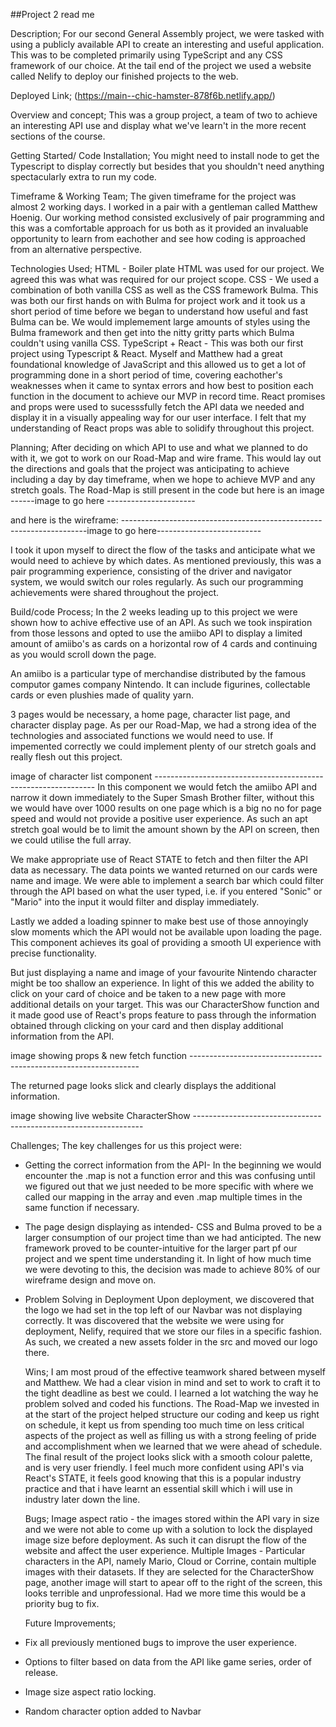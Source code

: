 ##Project 2 read me

Description;
For our second General Assembly project, we were tasked with using a publicly available API to create an interesting and useful application.
This was to be completed primarily using TypeScript and any CSS framework of our choice.
At the tail end of the project we used a website called Nelify to deploy our finished projects to the web.

Deployed Link;
(https://main--chic-hamster-878f6b.netlify.app/)

Overview and concept;
This was a group project, a team of two to achieve an interesting API use and display what we've learn't in the more recent sections of the course.

Getting Started/ Code Installation;
You might need to install node to get the Typescript to display correctly but besides that you shouldn't need anything spectacularly extra to run my code.

Timeframe & Working Team;
The given timeframe for the project was almost 2 working days. 
I worked in a pair with a gentleman called Matthew Hoenig.
Our working method consisted exclusively of pair programming and this was a comfortable approach for us both as it provided an invaluable opportunity to learn from eachother and see how coding is approached from an alternative perspective.

Technologies Used;
HTML - Boiler plate HTML was used for our project. We agreed this was what was required for our project scope.
CSS - We used a combination of both vanilla CSS as well as the CSS framework Bulma. This was both our first hands on with Bulma for project work and it took us a short period of time before we began to understand how useful and fast Bulma can be.
We would implemement large amounts of styles using the Bulma framework and then get into the nitty gritty parts which Bulma couldn't using vanilla CSS.
TypeScript + React - This was both our first project using Typescript & React. Myself and Matthew had a great foundational knowledge of JavaScript and this allowed us to get a lot of programming done in a short period of time, covering eachother's weaknesses when it came to syntax errors and how best to position each function in the document to achieve our MVP in record time.
React promises and props were used to sucesssfully fetch the API data we needed and display it in a visually appealing way for our user interface.
I felt that my understanding of React props was able to solidify throughout this project.


Planning;
After deciding on which API to use and what we planned to do with it, we got to work on our Road-Map and wire frame. This would lay out the directions and goals that the project was anticipating to achieve including a day by day timeframe, when we hope to achieve MVP and any stretch goals.
The Road-Map is still present in the code but here is an image ------image to go here ----------------------

and here is the wireframe:
---------------------------------------------------------------------image to go here--------------------------

I took it upon myself to direct the flow of the tasks and anticipate what we would need to achieve by which dates.
As mentioned previously, this was a pair programming experience, consisting of the driver and navigator system, we would switch our roles regularly.
As such our programming achievements were shared throughout the project. 

Build/code Process;
In the 2 weeks leading up to this project we were shown how to achive effective use of an API. As such we took inspiration from those lessons and opted to use the amiibo API to display a limited amount of amiibo's as cards on a horizontal row of 4 cards and continuing as you would scroll down the page.

An amiibo is a particular type of merchandise distributed by the famous computor games company Nintendo. It can include figurines, collectable cards or even plushies made of quality yarn.

3 pages would be necessary, a home page, character list page, and character display page.
As per our Road-Map, we had a strong idea of the technologies and associated functions we would need to use.
If impemented correctly we could implement plenty of our stretch goals and really flesh out this project.

image of character list component ---------------------------------------------------------------
In this component we would fetch the amiibo API and narrow it down immediately to the Super Smash Brother filter, without this we would have over 1000 results on one page which is a big no no for page speed and would not provide a positive user experience.
As such an apt stretch goal would be to limit the amount shown by the API on screen, then we could utilise the full array.

We make appropriate use of React STATE to fetch and then filter the API data as necessary. The data points we wanted returned on our cards were name and image.
We were able to implement a search bar which could filter through the API based on what the user typed, i.e. if you entered "Sonic" or "Mario" into the input it would filter and display immediately.

Lastly we added a loading spinner to make best use of those annoyingly slow moments which the API would not be available upon loading the page. This component achieves its goal of providing a smooth UI experience with precise functionality.

But just displaying a name and image of your favourite Nintendo character might be too shallow an experience.
In light of this we added the ability to click on your card of choice and be taken to a new page with more additional details on your target.
This was our CharacterShow function and it made good use of React's props feature to pass through the information obtained through clicking on your card and then display additional information from the API.

image showing props & new fetch function -----------------------------------------------------------------

The returned page looks slick and clearly displays the additional information.

image showing live website CharacterShow -----------------------------------------------------------------


Challenges;
The key challenges for us this project were:
- Getting the correct information from the API-
In the beginning we would encounter the .map is not a function error and this was confusing until we figured out that we just needed to be more specific with where we called our mapping in the array and even .map multiple times in the same function if necessary.

- The page design displaying as intended-
  CSS and Bulma proved to be a larger consumption of our project time than we had anticipted. The new framework proved to be counter-intuitive for the larger part pf our project and we spent time understanding it. In light of how much time we were devoting to this, the decision was made to achieve 80% of our wireframe design and move on.

- Problem Solving in Deployment
  Upon deployment, we discovered that the logo we had set in the top left of our Navbar was not displaying correctly.
  It was discovered that the website we were using for deployment, Nelify, required that we store our files in a specific fashion. As such, we created a new assets folder in the src and moved our logo there.


  Wins;
  I am most proud of the effective teamwork shared between myself and Matthew. We had a clear vision in mind and set to work to craft it to the tight deadline as best we could. I learned a lot watching the way he problem solved and coded his functions.
  The Road-Map we invested in at the start of the project helped structure our coding and keep us right on schedule, it kept us from spending too much time on less critical aspects of the project as well as filling us with a strong feeling of pride and accomplishment when we learned that we were ahead of schedule.
  The final result of the project looks slick with a smooth colour palette, and is very user friendly.
  I feel much more confident using API's via React's STATE, it feels good knowing that this is a popular industry practice and that i have learnt an essential skill which i will use in industry later down the line.


  Bugs;
  Image aspect ratio - the images stored within the API vary in size and we were not able to come up with a solution to lock the displayed image size before deployment. As such it can disrupt the flow of the website and affect the user experience.
  Multiple Images - Particular characters in the API, namely Mario, Cloud or Corrine, contain multiple images with their datasets. If they are selected for the CharacterShow page, another image will start to apear off to the right of the screen, this looks terrible and unprofessional. Had we more time this would be a priority bug to fix.


  Future Improvements;
- Fix all previously mentioned bugs to improve the user experience.
- Options to filter based on data from the API like game series, order of release.
- Image size aspect ratio locking.
- Random character option added to Navbar
